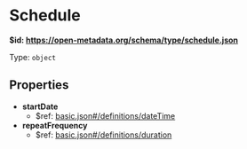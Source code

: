 # Schedule

<b id="https/open-metadata.org/schema/type/schedule.json">&#36;id: https://open-metadata.org/schema/type/schedule.json</b>

Type: `object`

## Properties
 - **startDate**
	 - &#36;ref: [basic.json#/definitions/dateTime](basic.md#datetime)
 - **repeatFrequency**
	 - &#36;ref: [basic.json#/definitions/duration](basic.md#duration)
